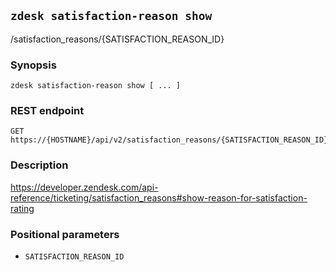 ## `zdesk satisfaction-reason show`

/satisfaction_reasons/{SATISFACTION_REASON_ID}

### Synopsis

    zdesk satisfaction-reason show [ ... ]

### REST endpoint

    GET https://{HOSTNAME}/api/v2/satisfaction_reasons/{SATISFACTION_REASON_ID}

### Description

https://developer.zendesk.com/api-reference/ticketing/satisfaction_reasons#show-reason-for-satisfaction-rating

### Positional parameters

* `SATISFACTION_REASON_ID`

